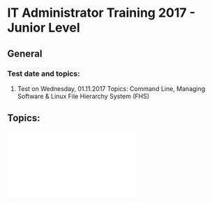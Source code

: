 # IT Administrator Training 2017 - Junior Level

## General


### Test date and topics:
1. Test on Wednesday, 01.11.2017 Topics: Command Line, Managing Software & Linux File Hierarchy System (FHS)


## Topics:

![Introduction to Linux](lectures/l1.pdf)